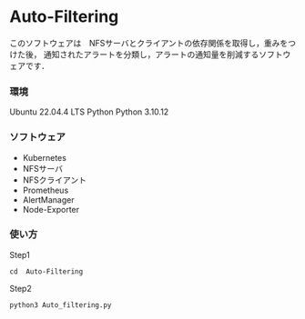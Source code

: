 # Auto-Filtering
このソフトウェアは　NFSサーバとクライアントの依存関係を取得し，重みをつけた後，
通知されたアラートを分類し，アラートの通知量を削減するソフトウェアです．

### 環境
Ubuntu 22.04.4 LTS
Python Python 3.10.12


### ソフトウェア

- Kubernetes
- NFSサーバ
- NFSクライアント
- Prometheus
- AlertManager
- Node-Exporter

### 使い方
Step1
```
cd  Auto-Filtering
```

Step2
```
python3 Auto_filtering.py 
```



